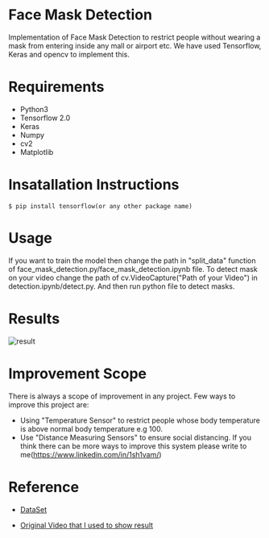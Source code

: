 # Face Mask Detection

Implementation of Face Mask Detection to restrict people without wearing a mask from entering inside any mall or airport etc. We have used Tensorflow, Keras and opencv to implement this.

# Requirements

* Python3
* Tensorflow 2.0
* Keras
* Numpy
* cv2
* Matplotlib

# Insatallation Instructions
```
$ pip install tensorflow(or any other package name)
```
# Usage
If you want to train the model then change the path in "split_data" function of face_mask_detection.py/face_mask_detection.ipynb file.
To detect mask on your video change the path of cv.VideoCapture("Path of your Video") in detection.ipynb/detect.py. And then run python file to detect masks.

# Results

![result](https://github.com/1sh1vam/Face-Mask-Detection/blob/master/Data/result.gif)

# Improvement Scope
There is always a scope of improvement in any project. Few ways to improve this project are:
* Using "Temperature Sensor" to restrict people whose body temperature is above normal body temperature e.g 100.
* Use "Distance Measuring Sensors" to ensure social distancing.
If you think there can be more ways to improve this system please write to me(https://www.linkedin.com/in/1sh1vam/)


# Reference
* [DataSet](https://github.com/prajnasb/observations/tree/master/experiements/data)

* [Original Video that I used to show result](https://www.youtube.com/watch?v=b1Y3FSAxj3g)
